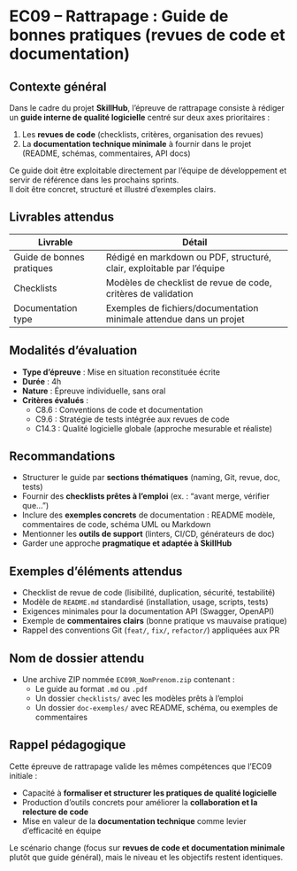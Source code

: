 # EC09 – Rattrapage : Guide de bonnes pratiques (revues de code et documentation)

## Contexte général

Dans le cadre du projet **SkillHub**, l’épreuve de rattrapage consiste à rédiger un **guide interne de qualité
logicielle** centré sur deux axes prioritaires :

1. Les **revues de code** (checklists, critères, organisation des revues)
2. La **documentation technique minimale** à fournir dans le projet (README, schémas, commentaires, API docs)

Ce guide doit être exploitable directement par l’équipe de développement et servir de référence dans les prochains
sprints.  
Il doit être concret, structuré et illustré d’exemples clairs.

## Livrables attendus

| Livrable                  | Détail                                                                |
|---------------------------|-----------------------------------------------------------------------|
| Guide de bonnes pratiques | Rédigé en markdown ou PDF, structuré, clair, exploitable par l’équipe |
| Checklists                | Modèles de checklist de revue de code, critères de validation         |
| Documentation type        | Exemples de fichiers/documentation minimale attendue dans un projet   |

## Modalités d’évaluation

- **Type d’épreuve** : Mise en situation reconstituée écrite
- **Durée** : 4h
- **Nature** : Épreuve individuelle, sans oral
- **Critères évalués** :
    - C8.6 : Conventions de code et documentation
    - C9.6 : Stratégie de tests intégrée aux revues de code
    - C14.3 : Qualité logicielle globale (approche mesurable et réaliste)

## Recommandations

- Structurer le guide par **sections thématiques** (naming, Git, revue, doc, tests)
- Fournir des **checklists prêtes à l’emploi** (ex. : “avant merge, vérifier que…”)
- Inclure des **exemples concrets** de documentation : README modèle, commentaires de code, schéma UML ou Markdown
- Mentionner les **outils de support** (linters, CI/CD, générateurs de doc)
- Garder une approche **pragmatique et adaptée à SkillHub**

## Exemples d’éléments attendus

- Checklist de revue de code (lisibilité, duplication, sécurité, testabilité)
- Modèle de `README.md` standardisé (installation, usage, scripts, tests)
- Exigences minimales pour la documentation API (Swagger, OpenAPI)
- Exemple de **commentaires clairs** (bonne pratique vs mauvaise pratique)
- Rappel des conventions Git (`feat/`, `fix/`, `refactor/`) appliquées aux PR

## Nom de dossier attendu

- Une archive ZIP nommée `EC09R_NomPrenom.zip` contenant :
    - Le guide au format `.md` ou `.pdf`
    - Un dossier `checklists/` avec les modèles prêts à l’emploi
    - Un dossier `doc-exemples/` avec README, schéma, ou exemples de commentaires

## Rappel pédagogique

Cette épreuve de rattrapage valide les mêmes compétences que l’EC09 initiale :

- Capacité à **formaliser et structurer les pratiques de qualité logicielle**
- Production d’outils concrets pour améliorer la **collaboration et la relecture de code**
- Mise en valeur de la **documentation technique** comme levier d’efficacité en équipe

Le scénario change (focus sur **revues de code et documentation minimale** plutôt que guide général), mais le niveau et
les objectifs restent identiques.
